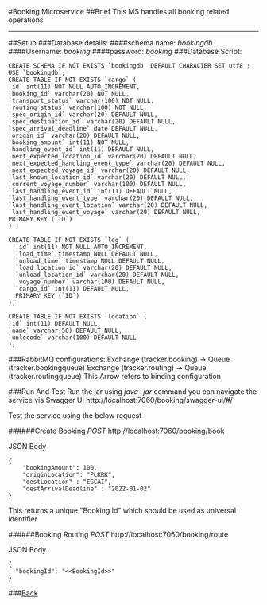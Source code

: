 #Booking Microservice
##Brief
This MS handles all booking related operations

---
##Setup
###Database details:
####schema name: *bookingdb*
####Username: *booking*
####password: *booking*
###Database Script:

    CREATE SCHEMA IF NOT EXISTS `bookingdb` DEFAULT CHARACTER SET utf8 ;
    USE `bookingdb`;
    CREATE TABLE IF NOT EXISTS `cargo` (
    `id` int(11) NOT NULL AUTO_INCREMENT,
    `booking_id` varchar(20) NOT NULL,
    `transport_status` varchar(100) NOT NULL,
    `routing_status` varchar(100) NOT NULL,
    `spec_origin_id` varchar(20) DEFAULT NULL,
    `spec_destination_id` varchar(20) DEFAULT NULL,
    `spec_arrival_deadline` date DEFAULT NULL,
    `origin_id` varchar(20) DEFAULT NULL,
    `booking_amount` int(11) NOT NULL,
    `handling_event_id` int(11) DEFAULT NULL,
    `next_expected_location_id` varchar(20) DEFAULT NULL,
    `next_expected_handling_event_type` varchar(20) DEFAULT NULL,
    `next_expected_voyage_id` varchar(20) DEFAULT NULL,
    `last_known_location_id` varchar(20) DEFAULT NULL,
    `current_voyage_number` varchar(100) DEFAULT NULL,
    `last_handling_event_id` int(11) DEFAULT NULL,
    `last_handling_event_type` varchar(20) DEFAULT NULL,
    `last_handling_event_location` varchar(20) DEFAULT NULL,
    `last_handling_event_voyage` varchar(20) DEFAULT NULL,
    PRIMARY KEY (`ID`)
    ) ;

    CREATE TABLE IF NOT EXISTS `leg` (
	  `id` int(11) NOT NULL AUTO_INCREMENT,
	  `load_time` timestamp NULL DEFAULT NULL,
	  `unload_time` timestamp NULL DEFAULT NULL,
	  `load_location_id` varchar(20) DEFAULT NULL,
	  `unload_location_id` varchar(20) DEFAULT NULL,
	  `voyage_number` varchar(100) DEFAULT NULL,
	  `cargo_id` int(11) DEFAULT NULL,
	  PRIMARY KEY (`ID`)
	);
    
    CREATE TABLE IF NOT EXISTS `location` (
  	`id` int(11) DEFAULT NULL,
  	`name` varchar(50) DEFAULT NULL,
  	`unlocode` varchar(100) DEFAULT NULL
	);

###RabbitMQ configurations:
    Exchange (tracker.booking) -> Queue (tracker.bookingqueue)
    Exchange (tracker.routing) -> Queue (tracker.routingqueue)
This Arrow refers to binding configuration

###Run And Test
Run the jar using *java -jar* command
you can navigate the service via Swagger UI http://localhost:7060/booking/swagger-ui/#/

Test the service using the below request

######Create Booking
*POST* http://localhost:7060/booking/book

JSON Body

    {
        "bookingAmount": 100,
        "originLocation": "PLKRK",
        "destLocation" : "EGCAI",
        "destArrivalDeadline" : "2022-01-02"
    }

This returns a unique "Booking Id" which should be used as universal identifier

######Booking Routing
*POST* http://localhost:7060/booking/route

JSON Body

    {
      "bookingId": "<<BookingId>>"
    }

###[Back](../README.md)